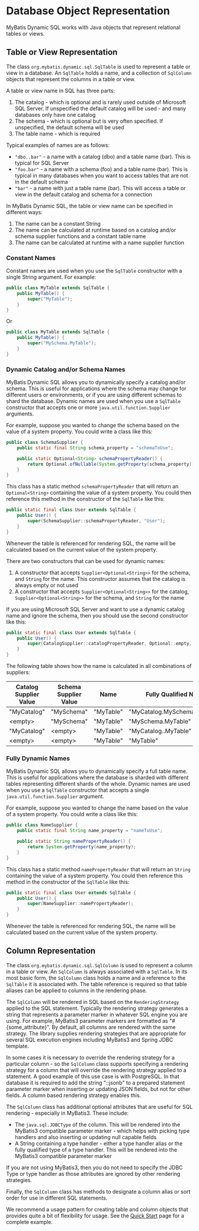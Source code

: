 # Database Object Representation
MyBatis Dynamic SQL works with Java objects that represent relational tables or views.

## Table or View Representation

The class `org.mybatis.dynamic.sql.SqlTable` is used to represent a table or view in a database. An `SqlTable` holds a
name, and a collection of `SqlColumn` objects that represent the columns in a table or view.

A table or view name in SQL has three parts:

1. The catalog - which is optional and is rarely used outside of Microsoft SQL Server. If unspecified the default
   catalog will be used - and many databases only have one catalog
1. The schema - which is optional but is very often specified. If unspecified, the default schema will be used
1. The table name - which is required

Typical examples of names are as follows:

- `"dbo..bar"` - a name with a catalog (dbo) and a table name (bar). This is typical for SQL Server
- `"foo.bar"` - a name with a schema (foo) and a table name (bar). This is typical in many databases when you want to
  access tables that are not in the default schema
- `"bar"` - a name with just a table name (bar). This will access a table or view in the default catalog and schema for
  a connection

In MyBatis Dynamic SQL, the table or view name can be specified in different ways:

1. The name can be a constant String
1. The name can be calculated at runtime based on a catalog and/or schema supplier functions and a constant table name
1. The name can be calculated at runtime with a name supplier function

### Constant Names

Constant names are used when you use the `SqlTable` constructor with a single String argument. For example:

```java
public class MyTable extends SqlTable {
    public MyTable() {
        super("MyTable");
    }
}
```

Or

```java
public class MyTable extends SqlTable {
    public MyTable() {
        super("MySchema.MyTable");
    }
}
```

### Dynamic Catalog and/or Schema Names
MyBatis Dynamic SQL allows you to dynamically specify a catalog and/or schema. This is useful for applications where
the schema may change for different users or environments, or if you are using different schemas to shard the database.
Dynamic names are used when you use a `SqlTable` constructor that accepts one or more `java.util.function.Supplier`
arguments.

For example, suppose you wanted to change the schema based on the value of a system property. You could write a class
like this:

```java
public class SchemaSupplier {
    public static final String schema_property = "schemaToUse";

    public static Optional<String> schemaPropertyReader() {
        return Optional.ofNullable(System.getProperty(schema_property));
    }
}
```

This class has a static method `schemaPropertyReader` that will return an `Optional<String>` containing the value of a
system property. You could then reference this method in the constructor of the `SqlTable` like this:

```java
public static final class User extends SqlTable {
    public User() {
        super(SchemaSupplier::schemaPropertyReader, "User");
    }
}
```

Whenever the table is referenced for rendering SQL, the name will be calculated based on the current value of the
system property.

There are two constructors that can be used for dynamic names:

1. A constructor that accepts `Supplier<Optional<String>>` for the schema, and `String` for the name. This constructor
   assumes that the catalog is always empty or not used
1. A constructor that accepts `Supplier<Optional<String>>` for the catalog, `Supplier<Optional<String>>` for the schema,
   and `String` for the name

If you are using Microsoft SQL Server and want to use a dynamic catalog name and ignore the schema, then you should use
the second constructor like this:

```java
public static final class User extends SqlTable {
    public User() {
        super(CatalogSupplier::catalogPropertyReader, Optional::empty, "User");
    }
}
```

The following table shows how the name is calculated in all combinations of suppliers:

Catalog Supplier Value | Schema Supplier Value | Name | Fully Qualified Name
---|---|---|---
"MyCatalog" | "MySchema" | "MyTable" | "MyCatalog.MySchema.MyTable"
&lt;empty&gt; | "MySchema" | "MyTable" | "MySchema.MyTable"
"MyCatalog" | &lt;empty&gt; | "MyTable" | "MyCatalog..MyTable"
&lt;empty&gt; | &lt;empty&gt; | "MyTable" | "MyTable"


### Fully Dynamic Names
MyBatis Dynamic SQL allows you to dynamically specify a full table name. This is useful for applications where the
database is sharded with different tables representing different shards of the whole. Dynamic names are used when you
use a `SqlTable` constructor that accepts a single `java.util.function.Supplier` argument.

For example, suppose you wanted to change the name based on the value of a system property. You could write a class
like this:

```java
public class NameSupplier {
    public static final String name_property = "nameToUse";

    public static String namePropertyReader() {
        return System.getProperty(name_property);
    }
}
```

This class has a static method `namePropertyReader` that will return an `String` containing the value of a system
property. You could then reference this method in the constructor of the `SqlTable` like this:

```java
public static final class User extends SqlTable {
    public User() {
        super(NameSupplier::namePropertyReader);
    }
}
```

Whenever the table is referenced for rendering SQL, the name will be calculated based on the current value of the system property.

## Column Representation

The class `org.mybatis.dynamic.sql.SqlColumn` is used to represent a column in a table or view. An `SqlColumn` is always
associated with a `SqlTable`. In its most basic form, the `SqlColumn` class holds a name and a reference to the
`SqlTable` it is associated with. The table reference is required so that table aliases can be applied to columns in the
rendering phase.

The `SqlColumn` will be rendered in SQL based on the `RenderingStrategy` applied to the SQL statement. Typically the
rendering strategy generates a string that represents a parameter marker in whatever SQL engine you are using. For
example, MyBatis3 parameter markers are formatted as "#{some_attribute}". By default, all columns are rendered with the
same strategy. The library supplies rendering strategies that are appropriate for several SQL execution engines
including MyBatis3 and Spring JDBC template.

In some cases it is necessary to override the rendering strategy for a particular column - so the `SqlColumn` class
supports specifying a rendering strategy for a column that will override the rendering strategy applied to a statement.
A good example of this use case is with PostgreSQL. In that database it is required to add the string "::jsonb" to a
prepared statement parameter marker when inserting or updating JSON fields, but not for other fields. A column based
rendering strategy enables this.

The `SqlColumn` class has additional optional attributes that are useful for SQL rendering - especially in MyBatis3.
These include:

* The `java.sql.JDBCType` of the column. This will be rendered into the MyBatis3 compatible parameter marker - which
  helps with picking type handlers and also inserting or updating null capable fields
* A String containing a type handler - either a type handler alias or the fully qualified type of a type handler. This
  will be rendered into the MyBatis3 compatible parameter marker

If you are not using MyBatis3, then you do not need to specify the JDBC Type or type handler as those attributes are
ignored by other rendering strategies.

Finally, the `SqlColumn` class has methods to designate a column alias or sort order for use in different SQL
statements.

We recommend a usage pattern for creating table and column objects that provides quite a bit of flexibility for usage.
See the [Quick Start](quickStart.html) page for a complete example.
